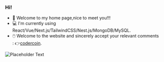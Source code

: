 ### Hi!

- 🥰 Welcome to my home page,nice to meet you!!!
- 💻 I'm currently using React/Vue/Next.js/TailwindCSS/Nest.js/MongoDB/MySQL.
- 🖱️ Welcome to the website and sincerely accept your relevant comments : 👉[codercoin](https://codercoin.top).

 ![Placeholder Text](https://github-readme-stats.vercel.app/api?username=coderlcb&count_private=true&show_icons=true&theme=algolia)
